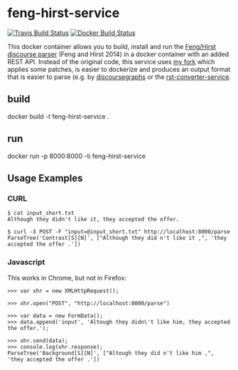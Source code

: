 # feng-hirst-service

[![Travis Build Status](https://travis-ci.org/NLPbox/feng-hirst-service.svg?branch=master)](https://travis-ci.org/NLPbox/feng-hirst-service)
[![Docker Build Status](https://img.shields.io/docker/build/nlpbox/feng-hirst-service.svg)](https://hub.docker.com/r/nlpbox/feng-hirst-service)

This docker container allows you to build, install and run the
[Feng/Hirst discourse parser](http://www.cs.toronto.edu/~weifeng/software.html)
(Feng and Hirst 2014) in a docker container with an added REST API.
Instead of the original code, this service uses [my fork](https://github.com/arne-cl/feng-hirst-rst-parser)
which applies some patches, is easier to dockerize and produces an output
format that is easier to parse (e.g. by [discoursegraphs](https://github.com/arne-cl/discoursegraphs)
or the [rst-converter-service](https://arne-cl@github.com/NLPbox/rst-converter-service).

## build

docker build -t feng-hirst-service .

## run

docker run -p 8000:8000 -ti feng-hirst-service

## Usage Examples

### CURL

```
$ cat input_short.txt
Although they didn't like it, they accepted the offer.

$ curl -X POST -F "input=@input_short.txt" http://localhost:8000/parse
ParseTree('Contrast[S][N]', ["Although they did n't like it ,", 'they accepted the offer .'])
```

### Javascript

This works in Chrome, but not in Firefox:

```
>>> var xhr = new XMLHttpRequest();

>>> xhr.open("POST", "http://localhost:8000/parse")

>>> var data = new FormData();
>>> data.append('input', 'Altough they didn\'t like him, they accepted the offer.');

>>> xhr.send(data);
>>> console.log(xhr.response);
ParseTree('Background[S][N]', ["Altough they did n't like him ,", 'they accepted the offer .'])
```
